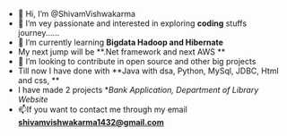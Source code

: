 - 👋 Hi, I’m @ShivamVishwakarma
- 👀 I’m vey passionate and interested in exploring **coding** stuffs journey......
- 🌱 I’m currently learning **Bigdata Hadoop and Hibernate**
- My next jump will be **.Net framework and next AWS **
- 💞️ I’m looking to contribute in open source and other big projects
- Till now I have done with **Java with dsa, Python, MySql, JDBC, Html and css, **
- I have made 2 projects **Bank Application, Department of Library Website*
- 📫If you want to contact me through my email **shivamvishwakarma1432@gmail.com**

<!---
--->
